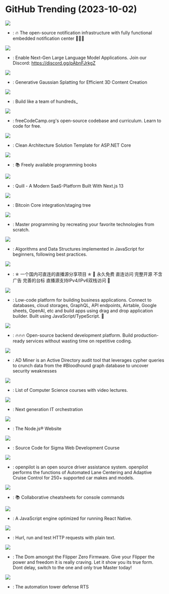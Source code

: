 # GitHub Trending (2023-10-02)

![](https://img.shields.io/badge/TypeScript-New%20232-green?style=flat-square&logo=appveyor)
- [](https://github.comundefined): 🔥 The open-source notification infrastructure with fully functional embedded notification center 🚀🚀🚀

![](https://img.shields.io/badge/Jupyter%20Notebook-New%201-green?style=flat-square&logo=appveyor)
- [](https://github.comundefined): Enable Next-Gen Large Language Model Applications. Join our Discord: https://discord.gg/pAbnFJrkgZ

![](https://img.shields.io/badge/Python-New%20220-green?style=flat-square&logo=appveyor)
- [](https://github.comundefined): Generative Gaussian Splatting for Efficient 3D Content Creation

![](https://img.shields.io/badge/TypeScript-New%20254-green?style=flat-square&logo=appveyor)
- [](https://github.comundefined): Build like a team of hundreds_

![](https://img.shields.io/badge/TypeScript-New%20218-green?style=flat-square&logo=appveyor)
- [](https://github.comundefined): freeCodeCamp.org's open-source codebase and curriculum. Learn to code for free.

![](https://img.shields.io/badge/C%23-New%2039-green?style=flat-square&logo=appveyor)
- [](https://github.comundefined): Clean Architecture Solution Template for ASP.NET Core

![](https://img.shields.io/badge/none-New%20215-green?style=flat-square&logo=appveyor)
- [](https://github.comundefined): 📚 Freely available programming books

![](https://img.shields.io/badge/TypeScript-New%20129-green?style=flat-square&logo=appveyor)
- [](https://github.comundefined): Quill - A Modern SaaS-Platform Built With Next.js 13

![](https://img.shields.io/badge/C%2B%2B-New%2058-green?style=flat-square&logo=appveyor)
- [](https://github.comundefined): Bitcoin Core integration/staging tree

![](https://img.shields.io/badge/none-New%20284-green?style=flat-square&logo=appveyor)
- [](https://github.comundefined): Master programming by recreating your favorite technologies from scratch.

![](https://img.shields.io/badge/JavaScript-New%20149-green?style=flat-square&logo=appveyor)
- [](https://github.comundefined): Algorithms and Data Structures implemented in JavaScript for beginners, following best practices.

![](https://img.shields.io/badge/JavaScript-New%20561-green?style=flat-square&logo=appveyor)
- [](https://github.comundefined): ✯ 一个国内可直连的直播源分享项目 ✯ 🔕 永久免费 直连访问 完整开源 不含广告 完善的台标 直播源支持IPv4/IPv6双栈访问 🔕

![](https://img.shields.io/badge/JavaScript-New%20173-green?style=flat-square&logo=appveyor)
- [](https://github.comundefined): Low-code platform for building business applications. Connect to databases, cloud storages, GraphQL, API endpoints, Airtable, Google sheets, OpenAI, etc and build apps using drag and drop application builder. Built using JavaScript/TypeScript. 🚀

![](https://img.shields.io/badge/TypeScript-New%2031-green?style=flat-square&logo=appveyor)
- [](https://github.comundefined): 🔥🔥🔥 Open-source backend development platform. Build production-ready services without wasting time on repetitive coding.

![](https://img.shields.io/badge/JavaScript-New%2056-green?style=flat-square&logo=appveyor)
- [](https://github.comundefined): AD Miner is an Active Directory audit tool that leverages cypher queries to crunch data from the #Bloodhound graph database to uncover security weaknesses

![](https://img.shields.io/badge/none-New%2042-green?style=flat-square&logo=appveyor)
- [](https://github.comundefined): List of Computer Science courses with video lectures.

![](https://img.shields.io/badge/Rust-New%2050-green?style=flat-square&logo=appveyor)
- [](https://github.comundefined): Next generation IT orchestration

![](https://img.shields.io/badge/TypeScript-New%2030-green?style=flat-square&logo=appveyor)
- [](https://github.comundefined): The Node.js® Website

![](https://img.shields.io/badge/HTML-New%2091-green?style=flat-square&logo=appveyor)
- [](https://github.comundefined): Source Code for Sigma Web Development Course

![](https://img.shields.io/badge/Python-New%20166-green?style=flat-square&logo=appveyor)
- [](https://github.comundefined): openpilot is an open source driver assistance system. openpilot performs the functions of Automated Lane Centering and Adaptive Cruise Control for 250+ supported car makes and models.

![](https://img.shields.io/badge/Markdown-New%2018-green?style=flat-square&logo=appveyor)
- [](https://github.comundefined): 📚 Collaborative cheatsheets for console commands

![](https://img.shields.io/badge/C%2B%2B-New%2074-green?style=flat-square&logo=appveyor)
- [](https://github.comundefined): A JavaScript engine optimized for running React Native.

![](https://img.shields.io/badge/Rust-New%2047-green?style=flat-square&logo=appveyor)
- [](https://github.comundefined): Hurl, run and test HTTP requests with plain text.

![](https://img.shields.io/badge/C-New%2024-green?style=flat-square&logo=appveyor)
- [](https://github.comundefined): The Dom amongst the Flipper Zero Firmware. Give your Flipper the power and freedom it is really craving. Let it show you its true form. Dont delay, switch to the one and only true Master today!

![](https://img.shields.io/badge/Java-New%2014-green?style=flat-square&logo=appveyor)
- [](https://github.comundefined): The automation tower defense RTS

